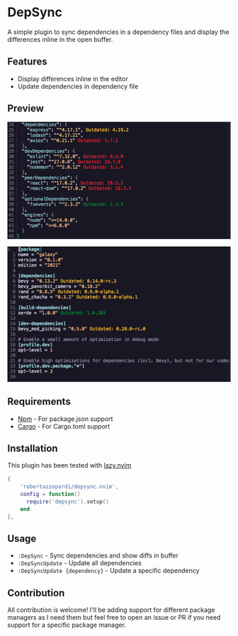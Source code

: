 # DepSync

A simple plugin to sync dependencies in a dependency files and display the differences inline in the open buffer.

## Features

- Display differences inline in the editor
- Update dependencies in dependency file

## Preview

![DepSyncNpm](./assets/package-json-sync.png)

![DepSync](./assets/cargo-toml-sync.png)

## Requirements

- [Npm](https://www.npmjs.com/) - For package.json support
- [Cargo](https://github.com/rust-lang/cargo) - For Cargo.toml support

## Installation

This plugin has been tested with [lazy.nvim](https://github.com/folke/lazy.nvim)

```lua
{
    'robertazzopardi/depsync.nvim',
    config = function()
      require('depsync').setup()
    end
},
```

## Usage

- `:DepSync` - Sync dependencies and show diffs in buffer
- `:DepSyncUpdate` - Update all dependencies
- `:DepSyncUpdate {dependency}` - Update a specific dependency

## Contribution

All contribution is welcome! I'll be adding support for different package managers as I need them but feel free to open an issue or PR if you need support for a specific package manager.

